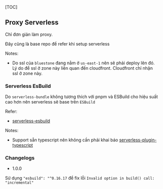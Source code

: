 [TOC]

## Proxy Serverless

Chỉ đơn giản làm proxy. 

Đây cũng là base repo để refer khi setup serverless

Notes:

- Do ssl của `bluestone` đang nằm ở `us-east-1` nên sẽ phải deploy lên đó. Lý do để ssl ở zone này liên quan đến cloudfront. Cloudfront chỉ nhận ssl ở zone này.

### Serverless EsBuild

Do `serverless-bundle` không tương thích với pnpm và ESBuild cho hiệu suất cao hơn nên serverless sẽ base trên `ESBuild`

Refer:

- [serverless-esbuild](https://github.com/floydspace/serverless-esbuild) 



Notes:

- Support sẵn typescript nên không cần phải khai báo [serverless-plugin-typescript](https://github.com/serverless/serverless-plugin-typescript)

### Changelogs

- 1.0.0

Sử dụng `"esbuild": "^0.16.17` để fix lỗi `Invalid option in build() call: "incremental"`
